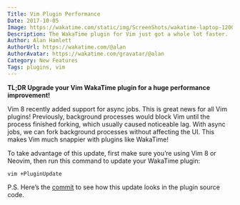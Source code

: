 ```yaml
---
Title: Vim Plugin Performance
Date: 2017-10-05
Image: https://wakatime.com/static/img/ScreenShots/wakatime-laptop-1200x628.png
Description: The WakaTime plugin for Vim just got a whole lot faster.
Author: Alan Hamlett
AuthorUrl: https://wakatime.com/@alan
AuthorAvatar: https://wakatime.com/gravatar/@alan
Category: New Features
Tags: plugins, vim
---
```


**TL;DR Upgrade your Vim WakaTime plugin for a huge performance improvement!**

Vim 8 recently added support for async jobs.
This is great news for all Vim plugins!
Previously, background processes would block Vim until the process finished forking, which usually caused noticeable lag.
With async jobs, we can fork background processes without affecting the UI.
This makes Vim much snappier with plugins like WakaTime!

To take advantage of this update, first make sure you’re using Vim 8 or Neovim, then run this command to update your WakaTime plugin:

    vim +PluginUpdate

P.S. Here’s the [commit][commit] to see how this update looks in the plugin source code.


[plugin]: https://wakatime.com/vim
[commit]: https://github.com/wakatime/vim-wakatime/commit/99ffbf39cf57c9c10204e02f8991e113f43bbf88

